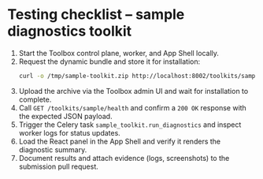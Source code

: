 # Testing checklist – sample diagnostics toolkit

1. Start the Toolbox control plane, worker, and App Shell locally.
2. Request the dynamic bundle and store it for installation:
   ```bash
   curl -o /tmp/sample-toolkit.zip http://localhost:8002/toolkits/sample-toolkit/bundle.zip
   ```
3. Upload the archive via the Toolbox admin UI and wait for installation to complete.
4. Call `GET /toolkits/sample/health` and confirm a `200 OK` response with the expected JSON payload.
5. Trigger the Celery task `sample_toolkit.run_diagnostics` and inspect worker logs for status updates.
6. Load the React panel in the App Shell and verify it renders the diagnostic summary.
7. Document results and attach evidence (logs, screenshots) to the submission pull request.
